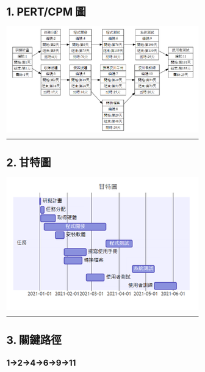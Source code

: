 # 1. PERT/CPM 圖
![PERT/CPM](789654.png "PERT/CPM圖")

***

# 2. 甘特圖
![Gantt](456987.png "甘特圖")

***

# 3. 關鍵路徑
## 1→2→4→6→9→11
